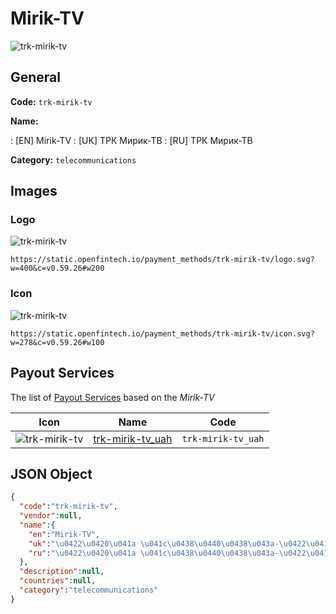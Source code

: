 
# Mirik-TV 
![trk-mirik-tv](https://static.openfintech.io/payment_methods/trk-mirik-tv/logo.svg?w=400&c=v0.59.26#w200)  

## General 
**Code:** `trk-mirik-tv` 
 
**Name:** 
 
:	[EN] Mirik-TV 
:	[UK] ТРК Мирик-ТВ 
:	[RU] ТРК Мирик-ТВ 
 
**Category:** `telecommunications` 
 

## Images 

### Logo 
![trk-mirik-tv](https://static.openfintech.io/payment_methods/trk-mirik-tv/logo.svg?w=400&c=v0.59.26#w200)  

```
https://static.openfintech.io/payment_methods/trk-mirik-tv/logo.svg?w=400&c=v0.59.26#w200
```  

### Icon 
![trk-mirik-tv](https://static.openfintech.io/payment_methods/trk-mirik-tv/icon.svg?w=278&c=v0.59.26#w100)  

```
https://static.openfintech.io/payment_methods/trk-mirik-tv/icon.svg?w=278&c=v0.59.26#w100
```  

## Payout Services 
 
The list of [Payout Services](/payout-services/) based on the _Mirik-TV_ 

|Icon|Name|Code| 
|:---:|:---:|:---:| 
|![trk-mirik-tv](https://static.openfintech.io/payout_methods/trk-mirik-tv/icon.svg?w=278&c=v0.59.26#w40) |[trk-mirik-tv_uah](/payout-services/trk-mirik-tv_uah/)|`trk-mirik-tv_uah`| 
 

## JSON Object 

```json
{
  "code":"trk-mirik-tv",
  "vendor":null,
  "name":{
    "en":"Mirik-TV",
    "uk":"\u0422\u0420\u041a \u041c\u0438\u0440\u0438\u043a-\u0422\u0412",
    "ru":"\u0422\u0420\u041a \u041c\u0438\u0440\u0438\u043a-\u0422\u0412"
  },
  "description":null,
  "countries":null,
  "category":"telecommunications"
}
```  
